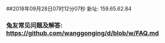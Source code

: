 ##2018年09月28日07时12分07秒 新址: 159.65.62.84
### 兔友常见问题及解答: https://github.com/wanggonging/d/blob/w/FAQ.md
